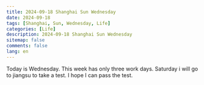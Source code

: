 ```yaml
---
title: 2024-09-18 Shanghai Sun Wednesday
date: 2024-09-18
tags: [Shanghai, Sun, Wednesday, Life]
categories: [Life]
description: 2024-09-18 Shanghai Sun Wednesday
sitemap: false
comments: false
lang: en
---
```


Today is Wednesday. This week has only three work days. Saturday i will go to jiangsu to take a test. I hope I can pass the test. 

